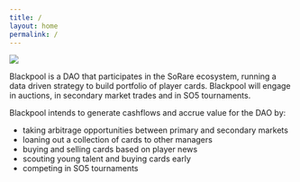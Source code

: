 ```yaml
---
title: /
layout: home
permalink: /
---
```


<img src="{{site.baseurl}}/assets/blackpool.svg" max-width="100">

Blackpool is a DAO that participates in the SoRare ecosystem, running a data driven strategy to build portfolio of player cards. Blackpool will engage in auctions, in secondary market trades and in SO5 tournaments.

Blackpool intends to generate cashflows and accrue value for the DAO by:

- taking arbitrage opportunities between primary and secondary markets
- loaning out a collection of cards to other managers
- buying and selling cards based on player news
- scouting young talent and buying cards early
- competing in SO5 tournaments
